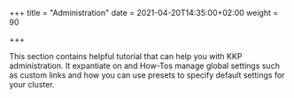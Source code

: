 +++
title = "Administration"
date = 2021-04-20T14:35:00+02:00
weight = 90

+++



This section contains helpful tutorial that can help you with KKP administration. It expantiate on and How-Tos manage global settings such as custom links and how you can use presets to specify default settings for your cluster.

